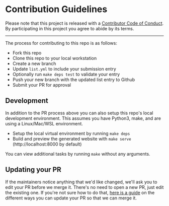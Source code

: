 # Contribution Guidelines

Please note that this project is released with a [Contributor Code of Conduct](CODE-OF-CONDUCT.md). By participating in this project you agree to abide by its terms.

---

The process for contributing to this repo is as follows:

- Fork this repo
- Clone this repo to your local workstation
- Create a new branch
- Update `list.yml` to include your submission entry
- Optionally run `make deps test` to validate your entry
- Push your new branch with the updated list entry to Github
- Submit your PR for approval

## Development 

In addition to the PR process above you can also setup this repo's local development environment. This assumes you have Python3, make, and are using a Linux/Mac/WSL environment.

- Setup the local virtual environment by running `make deps`
- Build and preview the generated website with `make serve` (http://localhost:8000 by default)

You can view additional tasks by running `make` without any arguments.

## Updating your PR

If the maintainers notice anything that we'd like changed, we'll ask you to edit your PR before we merge it. There's no need to open a new PR, just edit the existing one. If you're not sure how to do that, [here is a guide](https://github.com/RichardLitt/knowledge/blob/master/github/amending-a-commit-guide.md) on the different ways you can update your PR so that we can merge it.
